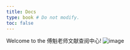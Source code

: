 ```yaml
---
title: Docs
type: book # Do not modify.
toc: false
---
```


Welcome to the 傅魁老师文献查阅中心!
![image](https://user-images.githubusercontent.com/103870039/164735934-ff0755e1-65c9-4e62-aec2-5ab28bcfbaf4.png)

